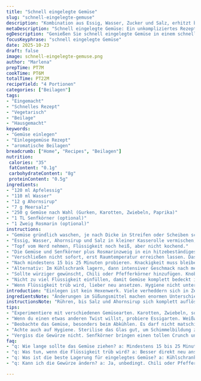```yaml
---
title: "Schnell eingelegte Gemüse"
slug: "schnell-eingelegte-gemuse"
description: "Kombination aus Essig, Wasser, Zucker und Salz, erhitzt bis sich alles löst. Flüssigkeit über Gemüse gießen, ruhig mit Extras wie Senfkörnern oder Chiliflocken experimentieren. Wichtig: nicht nur genaue Zeiten einhalten, sondern auf Textur und Temperatur achten. Zieht bei Zimmertemperatur, knackig und aromatisch. Ein klassischer schneller Einlegevorgang, leicht abgewandelt mit Ahornsirup statt Zucker und Rosmarin als Twist. Leicht anzupassen, auch für spontane Vorratshaltung. Praktisch, schnell, vielseitig."
metaDescription: "Schnell eingelegte Gemüse: Ein unkompliziertes Rezept für aromatische, knackige Beilagen, die in kurzer Zeit genussvoll zubereitet werden."
ogDescription: "Genießen Sie schnell eingelegte Gemüse in einem schnellen und einfachen Rezept, das Ihre Sinne inspiriert und Geschmack bietet."
focusKeyphrase: "schnell eingelegte Gemüse"
date: 2025-10-23
draft: false
image: schnell-eingelegte-gemuse.png
author: "Marlena"
prepTime: PT7M
cookTime: PT6M
totalTime: PT22M
recipeYield: "4 Portionen"
categories: ["Beilagen"]
tags:
- "Eingemacht"
- "Schnelles Rezept"
- "Vegetarisch"
- "Beilage"
- "Hausgemacht"
keywords:
- "Gemüse einlegen"
- "Einlegegemüse Rezept"
- "aromatische Beilagen"
breadcrumb: ["Home", "Recipes", "Beilagen"]
nutrition: 
 calories: "35"
 fatContent: "0.1g"
 carbohydrateContent: "8g"
 proteinContent: "0.5g"
ingredients:
- "120 ml Apfelessig"
- "110 ml Wasser"
- "12 g Ahornsirup"
- "7 g Meersalz"
- "250 g Gemüse nach Wahl (Gurken, Karotten, Zwiebeln, Paprika)"
- "1 TL Senfkörner (optional)"
- "1 Zweig Rosmarin (optional)"
instructions:
- "Gemüse gründlich waschen, je nach Dicke in Streifen oder Scheiben schneiden. Karotten brauchen etwas dünnere Scheiben, Gurken mehr Robustheit."
- "Essig, Wasser, Ahornsirup und Salz in kleiner Kasserolle vermischen; mit Schneebesen rühren, bis sich Zucker und Salz annähern an vollständige Auflösung. Nicht zu stark kochen lassen, kleine Bläschen am Rand genügen."
- "Topf vom Herd nehmen, Flüssigkeit noch heiß, aber nicht kochend."
- "Die Gemüse und Senfkörner plus Rosmarinzweig in ein hitzebeständiges Glas geben. Heiße Lake darüber gießen. Selbstverständlich gluckert es, Aroma steigt auf – Grandioses Geruchsspiel, das vorhersehbar wachgerüttelt."
- "Verschließen nicht sofort, erst Raumtemperatur erreichen lassen. Das verhindert Schwitzen und zu viel Sog."
- "Nach mindestens 15 bis 25 Minuten probieren. Knackigkeit muss bleiben, sonst zu lange warten. Wer zu früh isst – weniger Geschmack. Zu lange – zu weich."
- "Alternativ: Im Kühlschrank lagern, dann intensiver Geschmack nach mehreren Stunden. Hierfür Ahornsirup kann durch Honig ersetzt werden; subtile Variation im Aroma."
- "Sollte würziger gewünscht, Chili oder Pfefferkörner hinzufügen. Knoblauch statt Rosmarin ist ebenfalls ein bewährter Tausch."
- "Nicht zu viel Flüssigkeit einfüllen, damit Gemüse komplett bedeckt ist, aber Glas nicht drücken – sonst zerdrückt!"
- "Wenn Flüssigkeit trüb wird, lieber neu ansetzen. Hygiene nicht unterschätzen, vor allem wenn länger gelagert wird."
introduction: "Einlegen ist kein Hexenwerk. Viele verheddern sich in Zeiten und exakten Mengen, ich nicht mehr – klares, bewährtes Verfahren: Essig plus Wasser mit Süße und Salz, erhitzen bis alles sich glättet. Dabei geht es nicht nur um Geschmack, sondern auch Textur. Gemüse muss knackig bleiben, deswegen nicht zu lange kochen, Geduld beim Abkühlen haben. Experimentiere mit Kräutern und süßen Komponenten wie Ahornsirup statt Zucker für mehr Tiefe. Halte beim Einlegen Ausschau nach kleinen Bläschen, Farbe der Gemüse verändert sich sanft – Zeichen, dass’s ans Werkeln geht. Das Aroma steigt auf, kribbelt in der Nase – alle Sinne in Alarmbereitschaft. Gutes Einlegen spart Zeit und rettet manchmal Reste vom Müll. Gelegentlich gerate ich in Versuchung, dauernd neue Gewürzkombis zu testen, aber Grundregel bleibt: Temperatur und Zeitgefühl sind König."
ingredientsNote: "Änderungen im Süßungsmittel machen enormen Unterschied. Ahornsirup gibt ein volleres Geschmackserlebnis als Zucker – man schmeckt die lauen Holznoten mit. Statt Apfelessig geht auch Weißweinessig, wenn weniger Fruchtigkeit erwünscht oder mal kein Apfel griffbereit ist. Salz – lieber grobes Meersalz verwenden, löst sich langsamer und harmonisiert Geschmack besser als feines Kochsalz. Senfkörner erst optional, aber viele unterschätzen deren milde Schärfe und Knacken zwischen den Zähnen. Gemüse darf ruhig gemischt sein, keine Angst vor Kombination von knackigen Radieschen und süßlichen Karotten. Selbst Tomaten lassen sich einlegen, geben Spannung. Rosmarin nicht nur Duft, sondern auch Haltbarkeit für Lake. Wichtig: Glas steril, damit nichts schimmelt oder unangenehm riecht. Restliche Flüssigkeit bleibt verwendbar für nächsten Ansatz, wenn sauber gearbeitet wird."
instructionsNote: "Rühren, bis Salz und Ahornsirup sich komplett auflösen – darauf achten, kleine Körnchen dürfen nicht bleiben, sonst wirkt Lake punktuell salzig oder zu süß. Hitze nie zu stark, kein starkes Kochen; es soll nur leicht dampfen; so bleiben Aromen von Essig besser erhalten. Direkt nach Erhitzen Flüssigkeit über Gemüse gießen – heißer Sud sorgt für schnelleres Einziehen von Geschmack, aber zu heiße Lake kann Gemüse weich machen. Geduld beim Abkühlen groß, sonst Kondenswasser oben, das Gemüse matschig hinterlässt. Glas zuerst ohne Verschluss stehen lassen bis lauwarm, dann Deckel drauf. Knackigkeit erkennst du am leichten Widerstand beim Beißen. Zuviel Ziehen lassen, vor allem bei Zimmertemperatur, lässt Kohlrabi oder Karotten schnell weich werden. Für unterwegs: Einlegen in kleinen Portionen, so bleibt Frische erhalten. Sonst zu große Menge, die nicht schnell genug verbraucht wird, resultiert in Geschmackseinbußen. Wer mehr Zeit hat, kann auch im Kühlschrank einlegen; höherer Aromadruck, aber langsamer Prozess."
tips:
- "Experimentiere mit verschiedenen Gemüsearten. Karotten, Zwiebeln, sogar Radieschen. Achte darauf, welchen Geschmack du am meisten magst. Manche Gemüsesorten ziehen schneller Geschmack. Je nach Dicke in passende Stücke schneiden."
- "Wenn du einen etwas anderen Twist willst, probiere Essigarten. Weißweinessig bringt weniger Fruchtigkeit, dafür Klarheit. Bei der Süße ist Ahornsirup fabelhaft, verleiht eine tiefe Note. Honig geht auch – aber weniger Süße. Schmeckt einfach anders."
- "Beobachte das Gemüse, besonders beim Abkühlen. Es darf nicht matschig werden. Ist das Gemüse zu lange draußen, wird das Ergebnis weich. Optimal abwarten, während du den Duft genießst. Lasse das Glas stehen, bis es lauwarm ist."
- "Achte auch auf Hygiene. Sterilise das Glas gut, um Schimmelbildung zu vermeiden. Reste der Lake kannst du wiederverwenden. Nur, wenn alles sauber bleibt. Je weniger Risiko, desto besser der Genuss."
- "Vergiss die Gewürze nicht. Senfkörner bringen einen tollen Crunch und einen feinen Schärfekick. Wenn du gerne würziger magst, füge Chili hinzu. Alternativ Knoblauch für einen anderen Geschmack. Variationen sind willkommen."
faq:
- "q: Wie lange sollte das Gemüse ziehen? a: Mindestens 15 bis 25 Minuten. Es geht um den Geschmack. Zu lange ziehen – zu weich. Zu kurze Zeit – weniger Aroma."
- "q: Was tun, wenn die Flüssigkeit trüb wird? a: Besser direkt neu ansetzen. Hygiene ist wichtig. Trübe Flüssigkeit spricht oft für einen Fehler oder Hygieneproblem. Achte darauf."
- "q: Was ist die beste Lagerung für eingelegtes Gemüse? a: Kühlschrank ist optimal. Kalt lagern intensiviert den Geschmack. Eventuell kann auch ein Sterilisierungsprozess helfen."
- "q: Kann ich die Gewürze ändern? a: Ja, unbedingt. Chili oder Pfeffer hinzu. Ich habe Knoblauch ersetzt. Es funktioniert gut. Immer wieder neue Kombinationen ausprobieren."

---
```

